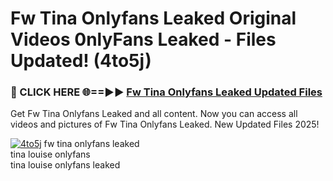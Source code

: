 # Fw Tina Onlyfans Leaked Original Videos 0nlyFans Leaked - Files Updated! (4to5j)

<h3>🔴 CLICK HERE 🌐==►► <a href="https://tinyurl.com/brd5kh86" rel="nofollow">Fw Tina Onlyfans Leaked Updated Files</a></h3>

Get Fw Tina Onlyfans Leaked and all content. Now you can access all videos and pictures of Fw Tina Onlyfans Leaked. New Updated Files 2025!

[![4to5j](https://i.imgur.com/K7sEzmb.gif)](https://tinyurl.com/brd5kh86)
fw tina onlyfans leaked<br>
tina louise onlyfans<br>
tina louise onlyfans leaked